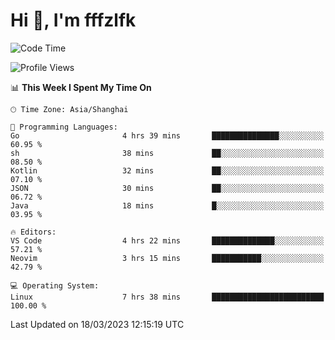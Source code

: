 # Hi 👋, I'm fffzlfk

<!--START_SECTION:waka-->
![Code Time](http://img.shields.io/badge/Code%20Time-112%20hrs%2044%20mins-blue)

![Profile Views](http://img.shields.io/badge/Profile%20Views-0-blue)

📊 **This Week I Spent My Time On** 

```text
🕑︎ Time Zone: Asia/Shanghai

💬 Programming Languages: 
Go                       4 hrs 39 mins       ███████████████░░░░░░░░░░   60.95 % 
sh                       38 mins             ██░░░░░░░░░░░░░░░░░░░░░░░   08.50 % 
Kotlin                   32 mins             ██░░░░░░░░░░░░░░░░░░░░░░░   07.10 % 
JSON                     30 mins             ██░░░░░░░░░░░░░░░░░░░░░░░   06.72 % 
Java                     18 mins             █░░░░░░░░░░░░░░░░░░░░░░░░   03.95 % 

🔥 Editors: 
VS Code                  4 hrs 22 mins       ██████████████░░░░░░░░░░░   57.21 % 
Neovim                   3 hrs 15 mins       ███████████░░░░░░░░░░░░░░   42.79 % 

💻 Operating System: 
Linux                    7 hrs 38 mins       █████████████████████████   100.00 % 
```


 Last Updated on 18/03/2023 12:15:19 UTC
<!--END_SECTION:waka-->
